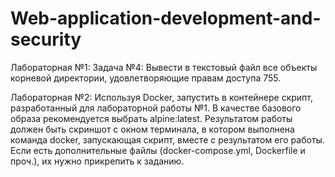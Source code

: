 # Web-application-development-and-security

Лабораторная №1: Задача №4: Вывести в текстовый файл все объекты корневой директории, удовлетворяющие правам доступа 755.   

Лабораторная №2: Используя Docker, запустить в контейнере скрипт, разработанный для лабораторной работы №1. В качестве базового образа рекомендуется выбрать alpine:latest.
Результатом работы должен быть скриншот с окном терминала, в котором выполнена команда docker, запускающая скрипт, вместе с результатом его работы. Если есть дополнительные файлы (docker-compose.yml, Dockerfile и проч.), их нужно прикрепить к заданию.   
